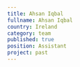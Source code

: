 ```yaml
---
title: Ahsan Iqbal
fullname: Ahsan Iqbal
country: Ireland
category: team
published: true
position: Assistant
project: past
---
```

